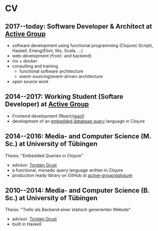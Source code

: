 # CV

## 2017--today: Software Developer & Architect at [Active Group](https://active-group.de)

- software development using functional programming (Clojure(-Script), Haskell,
  Erlang/Elixir, Nix, Scala, ...)
- web-development (front- and backend)
- nix + docker
- consulting and training
  - functional software architecture
  - event-sourcing/event-driven-architecture
- open source work

## 2014--2017: Working Student (Softare Developer) at [Active Group](https://active-group.de)

- Frontend development (React/[reacl](https://github.com/active-group/reacl))
- development of an [embedded database
  query](https://github.com/active-group/sqlosure) language in Clojure

## 2014--2016: Media- and Computer Science (M. Sc.) at University of Tübingen

Thesis: "Embedded Queries in Clojure"

- advisor: [Torsten Grust](https://db.cs.uni-tuebingen.de/team/members/torsten-grust/)
- a functional, monadic query language written in Clojure
- production ready library on GitHub at
  [active-group/sqlosure](https://github.com/active-group/sqlosure)

## 2010--2014: Media- and Computer Science (B. Sc.) at University of Tübingen

Thesis: "Trello als Backend einer statisch generierten Website" 

- advisor: [Torsten Grust](https://db.cs.uni-tuebingen.de/team/members/torsten-grust/)
- built in Haskell
